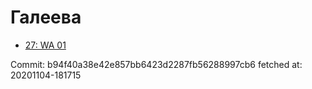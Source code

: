 # Галеева
- [27: WA 01](27.md)

Commit: b94f40a38e42e857bb6423d2287fb56288997cb6
 fetched at: 20201104-181715
